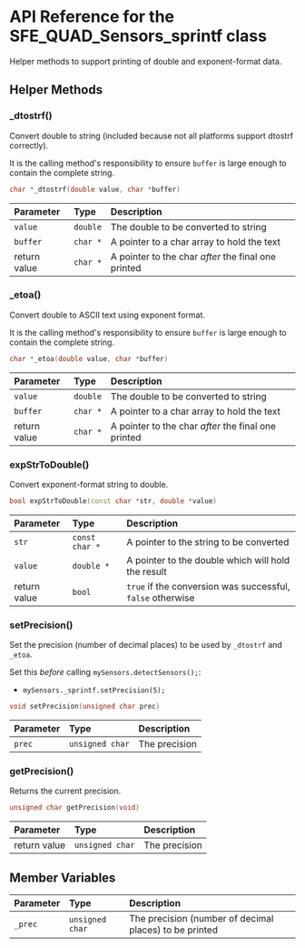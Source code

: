 # API Reference for the SFE_QUAD_Sensors_sprintf class

Helper methods to support printing of double and exponent-format data.

## Helper Methods

### _dtostrf()

Convert double to string (included because not all platforms support dtostrf correctly).

It is the calling method's responsibility to ensure ```buffer``` is large enough to contain the complete string.

```c++
char *_dtostrf(double value, char *buffer)
```

| Parameter | Type | Description |
| :-------- | :--- | :---------- |
| `value` | `double` | The double to be converted to string |
| `buffer` | `char *` | A pointer to a char array to hold the text |
| return value | `char *` | A pointer to the char _after_ the final one printed |

### _etoa()

Convert double to ASCII text using exponent format.

It is the calling method's responsibility to ensure ```buffer``` is large enough to contain the complete string.

```c++
char *_etoa(double value, char *buffer)
```

| Parameter | Type | Description |
| :-------- | :--- | :---------- |
| `value` | `double` | The double to be converted to string |
| `buffer` | `char *` | A pointer to a char array to hold the text |
| return value | `char *` | A pointer to the char _after_ the final one printed |

### expStrToDouble()

Convert exponent-format string to double.

```c++
bool expStrToDouble(const char *str, double *value)
```

| Parameter | Type | Description |
| :-------- | :--- | :---------- |
| `str` | `const char *` | A pointer to the string to be converted |
| `value` | `double *` | A pointer to the double which will hold the result |
| return value | `bool` | ```true``` if the conversion was successful, ```false``` otherwise |

### setPrecision()

Set the precision (number of decimal places) to be used by ```_dtostrf``` and ```_etoa```.

Set this _before_ calling ```mySensors.detectSensors();```:

* ```mySensors._sprintf.setPrecision(5);```

```c++
void setPrecision(unsigned char prec)
```

| Parameter | Type | Description |
| :-------- | :--- | :---------- |
| `prec` | `unsigned char` | The precision |

### getPrecision()

Returns the current precision.

```c++
unsigned char getPrecision(void)
```

| Parameter | Type | Description |
| :-------- | :--- | :---------- |
| return value | `unsigned char` | The precision |

## Member Variables

| Parameter | Type | Description |
| :-------- | :--- | :---------- |
| `_prec` | `unsigned char` | The precision (number of decimal places) to be printed |
